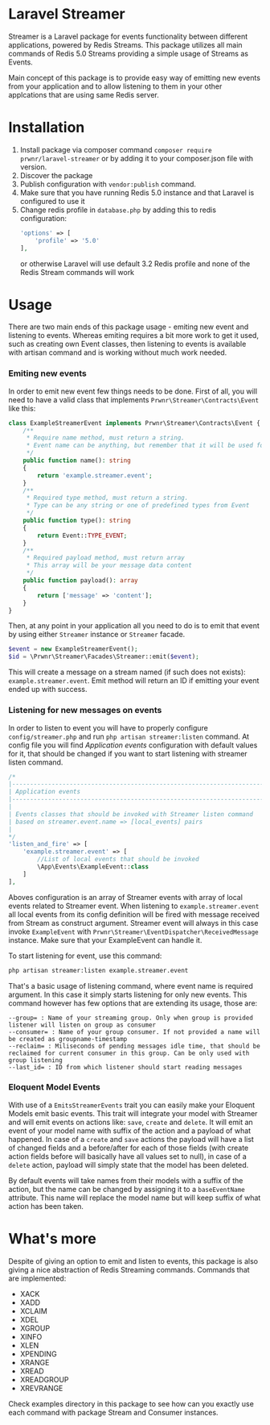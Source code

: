 # Laravel Streamer

Streamer is a Laravel package for events functionality between different applications, powered by Redis Streams.
This package utilizes all main commands of Redis 5.0 Streams providing a simple usage of Streams as Events.

Main concept of this package is to provide easy way of emitting new events from your application and to allow listening to them in your other applcations that are using same Redis server.

# Installation
1. Install package via composer command `composer require prwnr/laravel-streamer` or by adding it to your composer.json file with version.
2. Discover the package
3. Publish configuration with `vendor:publish` command.
4. Make sure that you have running Redis 5.0 instance and that Laravel is configured to use it 
5. Change redis profile in `database.php` by adding this to redis configuration:
    ```php
    'options' => [
        'profile' => '5.0'
    ],
    ```
    or otherwise Laravel will use default 3.2 Redis profile and none of the Redis Stream commands will work

# Usage
There are two main ends of this package usage - emiting new event and listening to events. Whereas emiting requires a bit more work to get it used, such as creating own Event classes, then listening to events is available with artisan command and is working without much work needed.

### Emiting new events

In order to emit new event few things needs to be done. 
First of all, you will need to have a valid class that implements `Prwnr\Streamer\Contracts\Event` like this:
```php
class ExampleStreamerEvent implements Prwnr\Streamer\Contracts\Event {
    /**
     * Require name method, must return a string.
     * Event name can be anything, but remember that it will be used for listening
     */
    public function name(): string 
    {
        return 'example.streamer.event';
    }
    /**
     * Required type method, must return a string.
     * Type can be any string or one of predefined types from Event
     */
    public function type(): string
    {
        return Event::TYPE_EVENT;
    }
    /**
     * Required payload method, must return array
     * This array will be your message data content
     */
    public function payload(): array
    {
        return ['message' => 'content'];
    }
}
```
Then, at any point in your application all you need to do is to emit that event by using either `Streamer` instance or `Streamer` facade.
```php
$event = new ExampleStreamerEvent();
$id = \Prwnr\Streamer\Facades\Streamer::emit($event);
```
This will create a message on a stream named (if such does not exists): `example.streamer.event`. Emit method will return an ID if emitting your event ended up with success. 

### Listening for new messages on events

In order to listen to event you will have to properly configure `config/streamer.php` and run `php artisan streamer:listen` command. 
At config file you will find *Application events* configuration with default values for it, that should be changed if you want to start listening with streamer listen command.
```php
/*
|--------------------------------------------------------------------------
| Application events
|--------------------------------------------------------------------------
|
| Events classes that should be invoked with Streamer listen command
| based on streamer.event.name => [local_events] pairs
|
*/
'listen_and_fire' => [
    'example.streamer.event' => [
        //List of local events that should be invoked
        \App\Events\ExampleEvent::class
    ]
],
```
Aboves configuration is an array of Streamer events with array of local events related to Streamer event. When listening to `example.streamer.event` all local events from its config definition will be fired with message received from Stream as construct argument. Streamer event will always in this case invoke `ExampleEvent` with `Prwnr\Streamer\EventDispatcher\ReceivedMessage` instance. Make sure that your ExampleEvent can handle it. 

To start listening for event, use this command:
```bash
php artisan streamer:listen example.streamer.event 
```
That's a basic usage of listening command, where event name is required argument. In this case it simply starts listening for only new events.
This command however has few options that are extending its usage, those are:
```text
--group= : Name of your streaming group. Only when group is provided listener will listen on group as consumer
--consumer= : Name of your group consumer. If not provided a name will be created as groupname-timestamp
--reclaim= : Miliseconds of pending messages idle time, that should be reclaimed for current consumer in this group. Can be only used with group listening
--last_id= : ID from which listener should start reading messages
```

### Eloquent Model Events

With use of a `EmitsStreamerEvents` trait you can easily make your Eloquent Models emit basic events.
This trait will integrate your model with Streamer and will emit events on actions like: `save`, `create` and `delete`.
It will emit an event of your model name with suffix of the action and a payload of what happened. In case of a `create`
and `save` actions the payload will have a list of changed fields and a before/after for each of those fields (with create action
fields before will basically have all values set to null), in case of a `delete` action, payload will simply state that the model has been deleted.

By default events will take names from their models with a suffix of the action, but the name can be changed by 
assigning it to a `baseEventName` attribute. This name will replace the model name but will keep suffix of what action has been taken.

# What's more
Despite of giving an option to emit and listen to events, this package is also giving a nice abstraction of Redis Streaming commands. Commands that are implemented:
* XACK
* XADD
* XCLAIM
* XDEL
* XGROUP
* XINFO
* XLEN
* XPENDING
* XRANGE
* XREAD
* XREADGROUP
* XREVRANGE

Check examples directory in this package to see how can you exactly use each command with package Stream and Consumer instances.
